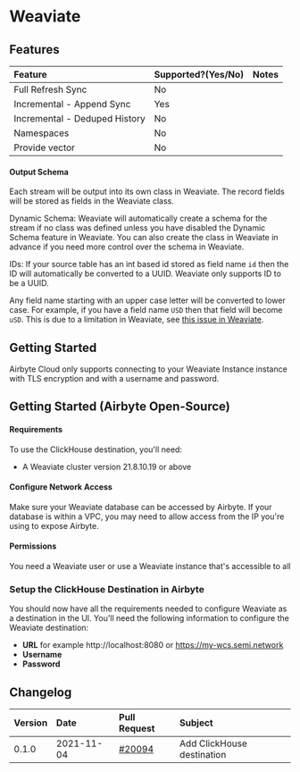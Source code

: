 # Weaviate

## Features

| Feature | Supported?\(Yes/No\) | Notes |
| :--- | :--- | :--- |
| Full Refresh Sync | No |  |
| Incremental - Append Sync | Yes |  |
| Incremental - Deduped History | No |  |
| Namespaces | No |  |
| Provide vector | No |  |

#### Output Schema

Each stream will be output into its own class in Weaviate. The record fields will be stored as fields
in the Weaviate class.

Dynamic Schema: Weaviate will automatically create a schema for the stream if no class was defined unless
you have disabled the Dynamic Schema feature in Weaviate. You can also create the class in Weaviate in advance
if you need more control over the schema in Weaviate. 

IDs: If your source table has an int based id stored as field name `id` then the
ID will automatically be converted to a UUID. Weaviate only supports ID to be a UUID.

Any field name starting with an upper case letter will be converted to lower case. For example,
if you have a field name `USD` then that field will become `uSD`. This is due to a limitation
in Weaviate, see [this issue in Weaviate](https://github.com/semi-technologies/weaviate/issues/2438).

## Getting Started

Airbyte Cloud only supports connecting to your Weaviate Instance instance with TLS encryption and with a username and
password.

## Getting Started \(Airbyte Open-Source\)

#### Requirements

To use the ClickHouse destination, you'll need:

* A Weaviate cluster version 21.8.10.19 or above

#### Configure Network Access

Make sure your Weaviate database can be accessed by Airbyte. If your database is within a VPC, you may need to allow access from the IP you're using to expose Airbyte.

#### **Permissions**

You need a Weaviate user or use a Weaviate instance that's accessible to all


### Setup the ClickHouse Destination in Airbyte

You should now have all the requirements needed to configure Weaviate as a destination in the UI. You'll need the following information to configure the Weaviate destination:

* **URL** for example http://localhost:8080 or https://my-wcs.semi.network
* **Username**
* **Password**


## Changelog

| Version | Date       | Pull Request | Subject                                      |
|:--------|:-----------| :--- |:---------------------------------------------|
| 0.1.0   | 2021-11-04 | [\#20094](https://github.com/airbytehq/airbyte/pull/20094) | Add ClickHouse destination                   |

